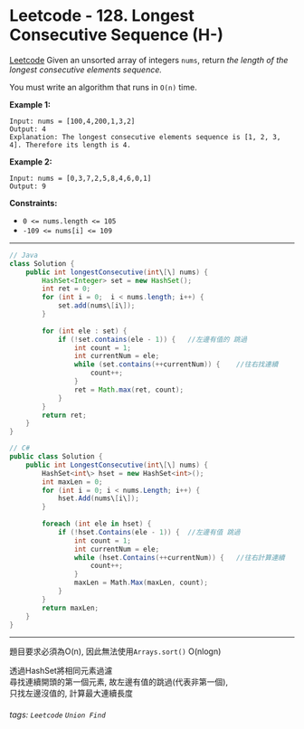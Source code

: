 # Leetcode - 128. Longest Consecutive Sequence (H-)

[Leetcode](https://leetcode.com/problems/longest-consecutive-sequence/)
Given an unsorted array of integers `nums`, return _the length of the longest consecutive elements sequence._

You must write an algorithm that runs in `O(n)` time.

**Example 1:**
```
Input: nums = [100,4,200,1,3,2]
Output: 4
Explanation: The longest consecutive elements sequence is [1, 2, 3, 4]. Therefore its length is 4.
```
**Example 2:**
```
Input: nums = [0,3,7,2,5,8,4,6,0,1]
Output: 9
```

**Constraints:**

-   `0 <= nums.length <= 105`
-   `-109 <= nums[i] <= 109`

---
```java
// Java  
class Solution {  
    public int longestConsecutive(int\[\] nums) {  
        HashSet<Integer> set = new HashSet();  
        int ret = 0;  
        for (int i = 0;  i < nums.length; i++) {  
            set.add(nums\[i\]);  
        }  
  
        for (int ele : set) {  
            if (!set.contains(ele - 1)) {   //左邊有值的 跳過  
                int count = 1;  
                int currentNum = ele;  
                while (set.contains(++currentNum)) {    //往右找連續  
                    count++;  
                }  
                ret = Math.max(ret, count);  
            }  
        }  
        return ret;  
    }  
}
```

```csharp
// C#  
public class Solution {  
    public int LongestConsecutive(int\[\] nums) {  
        HashSet<int\> hset = new HashSet<int>();  
        int maxLen = 0;  
        for (int i = 0; i < nums.Length; i++) {  
            hset.Add(nums\[i\]);  
        }  
  
        foreach (int ele in hset) {  
            if (!hset.Contains(ele - 1)) {  //左邊有值 跳過  
                int count = 1;  
                int currentNum = ele;  
                while (hset.Contains(++currentNum)) {   //往右計算連續  
                    count++;  
                }  
                maxLen = Math.Max(maxLen, count);  
            }  
        }  
        return maxLen;  
    }  
}
```
---
										
題目要求必須為O(n), 因此無法使用`Arrays.sort()` O(nlogn)

透過HashSet將相同元素過濾  
尋找連續開頭的第一個元素, 故左邊有值的跳過(代表非第一個),  
只找左邊沒值的, 計算最大連續長度


###### tags: `Leetcode` `Union Find`